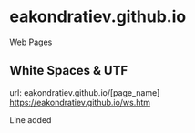 # eakondratiev.github.io
Web Pages

## White Spaces & UTF
url: eakondratiev.github.io/[page_name]
https://eakondratiev.github.io/ws.htm

Line added